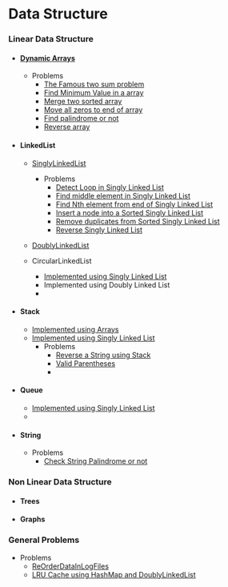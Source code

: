 # Data Structure

### Linear Data Structure

- #### [Dynamic Arrays](https://github.com/deepshiv126/my-practice-code/blob/feature/my-practice-data-structure-code/practice-data-structure/src/main/java/io/github/deepshiv126/practice/linear/data/structure/list/arrays/DynamicArray.java)
    - Problems
        - [The Famous two sum problem](https://github.com/deepshiv126/my-practice-code/blob/feature/my-practice-data-structure-code/practice-data-structure/src/main/java/io/github/deepshiv126/practice/linear/data/structure/list/arrays/problems/TwoSum.java)
        - [Find Minimum Value in a array](https://github.com/deepshiv126/my-practice-code/blob/feature/my-practice-data-structure-code/practice-data-structure/src/main/java/io/github/deepshiv126/practice/linear/data/structure/list/arrays/problems/FindMinimumValueInArray.java)
        - [Merge two sorted array](https://github.com/deepshiv126/my-practice-code/blob/feature/my-practice-data-structure-code/practice-data-structure/src/main/java/io/github/deepshiv126/practice/linear/data/structure/list/arrays/problems/MergeTwoSortedArray.java)
        - [Move all zeros to end of array](https://github.com/deepshiv126/my-practice-code/blob/feature/my-practice-data-structure-code/practice-data-structure/src/main/java/io/github/deepshiv126/practice/linear/data/structure/list/arrays/problems/MoveAllZerosToEndOfAnArray.java)
        - [Find palindrome or not](https://github.com/deepshiv126/my-practice-code/blob/feature/my-practice-data-structure-code/practice-data-structure/src/main/java/io/github/deepshiv126/practice/linear/data/structure/list/arrays/problems/Palindrome.java)
        - [Reverse array](https://github.com/deepshiv126/my-practice-code/blob/feature/my-practice-data-structure-code/practice-data-structure/src/main/java/io/github/deepshiv126/practice/linear/data/structure/list/arrays/problems/ReverseArray.java)

- #### LinkedList
    - [SinglyLinkedList](https://github.com/deepshiv126/my-practice-code/blob/feature/my-practice-data-structure-code/practice-data-structure/src/main/java/io/github/deepshiv126/practice/linear/data/structure/list/linkedlist/SinglyLinkedList.java)
        - Problems
            - [Detect Loop in Singly Linked List](https://github.com/deepshiv126/my-practice-code/blob/feature/my-practice-data-structure-code/practice-data-structure/src/main/java/io/github/deepshiv126/practice/linear/data/structure/list/linkedlist/problems/singlylinkedlist/DetectLoopInSinglyLinkedList.java)
            - [Find middle element in Singly Linked List](https://github.com/deepshiv126/my-practice-code/blob/feature/my-practice-data-structure-code/practice-data-structure/src/main/java/io/github/deepshiv126/practice/linear/data/structure/list/linkedlist/problems/singlylinkedlist/FindMiddleElementInSinglyLinkedList.java)
            - [Find Nth element from end of Singly Linked List](https://github.com/deepshiv126/my-practice-code/blob/feature/my-practice-data-structure-code/practice-data-structure/src/main/java/io/github/deepshiv126/practice/linear/data/structure/list/linkedlist/problems/singlylinkedlist/FindNthElementFromEndSinglyLinkedList.java)
            - [Insert a node into a Sorted Singly Linked List](https://github.com/deepshiv126/my-practice-code/blob/feature/my-practice-data-structure-code/practice-data-structure/src/main/java/io/github/deepshiv126/practice/linear/data/structure/list/linkedlist/problems/singlylinkedlist/InsertNodeIntoSortSinglyLinkedList.java)
            - [Remove duplicates from Sorted Singly Linked List](https://github.com/deepshiv126/my-practice-code/blob/feature/my-practice-data-structure-code/practice-data-structure/src/main/java/io/github/deepshiv126/practice/linear/data/structure/list/linkedlist/problems/singlylinkedlist/RemoveDuplicatesFromSortedSinglyLinkedList.java)
            - [Reverse Singly Linked List](https://github.com/deepshiv126/my-practice-code/blob/feature/my-practice-data-structure-code/practice-data-structure/src/main/java/io/github/deepshiv126/practice/linear/data/structure/list/linkedlist/problems/singlylinkedlist/ReverseSinglyLinkedList.java)

    - [DoublyLinkedList](https://github.com/deepshiv126/my-practice-code/blob/feature/my-practice-data-structure-code/practice-data-structure/src/main/java/io/github/deepshiv126/practice/linear/data/structure/list/linkedlist/DoublyLinkedList.java)
    - CircularLinkedList
        - [Implemented using Singly Linked List](https://github.com/deepshiv126/my-practice-code/blob/feature/my-practice-data-structure-code/practice-data-structure/src/main/java/io/github/deepshiv126/practice/linear/data/structure/list/linkedlist/CircularSinglyLinkedList.java)
        - Implemented using Doubly Linked List
        -

- #### Stack
    - [Implemented using Arrays](https://github.com/deepshiv126/my-practice-code/blob/feature/my-practice-data-structure-code/practice-data-structure/src/main/java/io/github/deepshiv126/practice/linear/data/structure/stack/StackUsingArray.java)
    - [Implemented using Singly Linked List](https://github.com/deepshiv126/my-practice-code/blob/feature/my-practice-data-structure-code/practice-data-structure/src/main/java/io/github/deepshiv126/practice/linear/data/structure/stack/StackUsingSinglyLinkedList.java)
        - Problems
            - [Reverse a String using Stack](https://github.com/deepshiv126/my-practice-code/blob/feature/my-practice-data-structure-code/practice-data-structure/src/main/java/io/github/deepshiv126/practice/linear/data/structure/stack/problems/ReverseStringUsingStack.java)
            - [Valid Parentheses](https://github.com/deepshiv126/my-practice-code/blob/feature/my-practice-data-structure-code/practice-data-structure/src/main/java/io/github/deepshiv126/practice/linear/data/structure/stack/problems/ValidParentheses.java)
            -

- #### Queue
    - [Implemented using Singly Linked List](https://github.com/deepshiv126/my-practice-code/blob/feature/my-practice-data-structure-code/practice-data-structure/src/main/java/io/github/deepshiv126/practice/linear/data/structure/queue/SimpleQueueUsingSinglyLinkedList.java)
    -

- #### String
    - Problems
        - [Check String Palindrome or not ](https://github.com/deepshiv126/my-practice-code/blob/feature/my-practice-data-structure-code/practice-data-structure/src/main/java/io/github/deepshiv126/practice/linear/data/structure/string/problems/CheckStringPalindrome.java)

### Non Linear Data Structure

- #### Trees
- #### Graphs

### General Problems

- Problems
    - [ReOrderDataInLogFiles](https://github.com/deepshiv126/my-practice-code/blob/feature/my-practice-data-structure-code/practice-data-structure/src/main/java/io/github/deepshiv126/practice/general/problems/ReOrderDataInLogFiles.java)
    - [LRU Cache using HashMap and DoublyLinkedList](https://github.com/deepshiv126/my-practice-code/blob/feature/my-practice-data-structure-code/practice-data-structure/src/main/java/io/github/deepshiv126/practice/general/problems/LRUCache.java)
